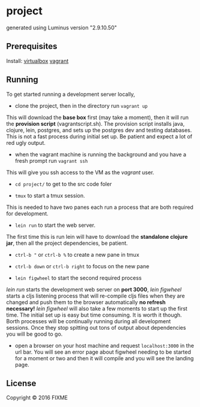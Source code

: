 # project

generated using Luminus version "2.9.10.50"


## Prerequisites
Install:
[virtualbox][1]
[vagrant][2]

[1]: https://www.virtualbox.org/wiki/Downloads
[2]: https://www.vagrantup.com/docs/installation/ 


## Running

To get started running a development server locally,

- clone the project, then in the directory run `vagrant up`

This will download the **base box** first (may take a moment), then it will run the **provision script** (vagrantscript.sh). The provision script installs java, clojure, lein, postgres, and sets up the postgres dev and testing databases. This is not a fast process during initial set up. Be patient and expect a lot of red ugly output.

- when the vagrant machine is running the background and you have a fresh prompt run `vagrant ssh`

This will give you ssh access to the VM as the _vagrant_ user. 

- `cd project/` to get to the src code foler

- `tmux` to start a tmux session.

This is needed to have two panes each run a process that are both required for development.

- `lein run` to start the web server.

The first time this is run lein will have to download the **standalone clojure jar**, then all the project dependencies, be patient.

- `ctrl-b "` or `ctrl-b %` to create a new pane in tmux

- `ctrl-b down` or `ctrl-b right` to focus on the new pane

- `lein figwheel` to start the second required process

_lein run_ starts the development web server on **port 3000**, _lein figwheel_ starts a cljs listening process that will re-compile cljs files when they are changed and push them to the browser automatically **no refresh necessary!** _lein figwheel_ will also take a few moments to start up the first time. The initial set up is easy but time consuming. It is worth it though. Borth processes will be continually running during all development sessions. Once they stop spitting out tons of output about dependencies you will be good to go. 

- open a browser on your host machine and request `localhost:3000` in the url bar. You will see an error page about figwheel needing to be started for a moment or two and then it will compile and you will see the landing page.

## License

Copyright © 2016 FIXME
